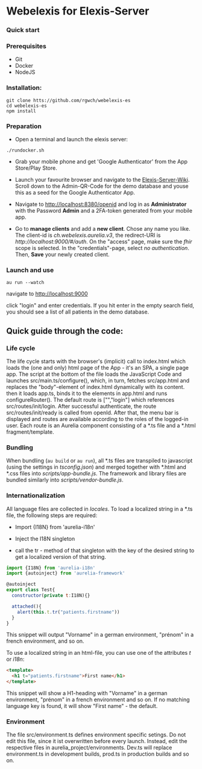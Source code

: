 # Webelexis for Elexis-Server 

### Quick start

### Prerequisites

* Git
* Docker
* NodeJS

### Installation:

```
git clone htts://github.com/rgwch/webelexis-es
cd webelexis-es
npm install
```

### Preparation

* Open a terminal and launch the elexis server:

```
./rundocker.sh
```

* Grab your mobile phone and get 'Google Authenticator' from the App Store/Play Store.

* Launch your favourite browser and navigate to the [Elexis-Server-Wiki](https://github.com/elexis/elexis-server/wiki/SMART-on-FHIR). Scroll down to the Admin-QR-Code for the demo database and youse this as a seed for the Google Authenticator App.


* Navigate to <http://localhost:8380/openid> and log in as **Administrator** with the Password **Admin** and a 2FA-token generated from your mobile app.

* Go to **manage clients** and add a **new client**. Chose any name you like. The client-id is *ch.webelexis.aurelia.v3*, the redirect-URI is *http://localhost:9000/#/auth*. On the "access" page, make sure
the *fhir* scope is selected. In the "credentials"-page, select *no authentication*. Then, **Save** your newly created client.



### Launch and use

```
au run --watch
``` 

navigate to <http://localhost:9000>

click "login" and enter credentials. If you hit enter in the empty search field, you should see a list of all patients in the demo database.


## Quick guide through the code:

### Life cycle

The life cycle starts with the browser's (implicit) call to index.html which loads the (one and only) html page of the App - it's an SPA, a single page app. The script at the bottom of the file loads the JavaScript Code and launches src/main.ts/configure(), which, in turn, fetches src/app.html and replaces the "body"-element of index.html dynamically with its content. then it loads app.ts, binds it to the elements in app.html and runs configureRouter(). The default route is ["","login"] which references src/routes/init/login. After successful authenticate, the route src/routes/init/ready is called from openId. After that, the menu bar is displayed and routes are available according to the roles of the logged-in user. Each route is an Aurelia component consisting of a *.ts file and a *.html fragment/template.

### Bundling

When bundling (`au build` or `au run`), all *.ts files are transpiled to javascript (using the settings in *tsconfig.json*) and merged together with *.html and *.css files into *scripts/app-bundle.js*. The framework and library files are bundled similarly into *scripts/vendor-bundle.js*.

### Internationalization

All language files are collected in *locales*. To load a localized string in a *.ts file, the following steps are required:

* Import {I18N} from 'aurelia-i18n'

* Inject the I18N singleton

* call the tr - method of that singleton with the key of the desired string to get a localized version of that string.

```javascript
import {I18N} from 'aurelia-i18n'
import {autoinject} from 'aurelia-framework'

@autoinject
export class Test{
  constructor(private t:I18N){}

  attached(){
    alert(this.t.tr("patients.firstname"))
  }
}
```
This snippet will output "Vorname" in a german environment, "prénom" in a french environment, and so on.

To use a localized string in an html-file, you can use one of the attributes *t* or *i18n*:

```html
<template>
  <h1 t="patients.firstname">First name</h1>
</template>
```

This snippet will show a H1-heading with "Vorname" in a german environment, "prénom" in a french environment and so on.
If no matching language key is found, it will show "First name" - the default.

### Environment

The file src/environment.ts defines environment specific setings. Do not edit this file, since it ist overwritten before every launch. Instead, edit the respective files in aurelia_project/environments. Dev.ts will replace environment.ts in development builds, prod.ts in production builds and so on.
